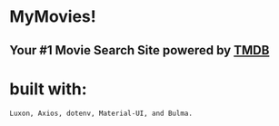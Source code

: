 # MyMovies!

## Your #1 Movie Search Site  powered by <a href='https://www.themoviedb.org/'> TMDB </a>



# built with:
    Luxon, Axios, dotenv, Material-UI, and Bulma.